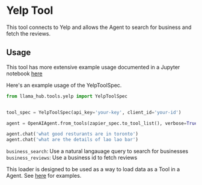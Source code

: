 # Yelp Tool

This tool connects to Yelp and allows the Agent to search for business and fetch the reviews.

## Usage

This tool has more extensive example usage documented in a Jupyter notebook [here](https://github.com/emptycrown/llama-hub/tree/main/llama_hub/tools/notebooks/yelp.ipynb)

Here's an example usage of the YelpToolSpec.

```python
from llama_hub.tools.yelp import YelpToolSpec


tool_spec = YelpToolSpec(api_key='your-key', client_id='your-id')

agent = OpenAIAgent.from_tools(zapier_spec.to_tool_list(), verbose=True)

agent.chat('what good resturants are in toronto')
agent.chat('what are the details of lao lao bar')
```

`business_search`: Use a natural langauage query to search for businesses
`business_reviews`: Use a business id to fetch reviews

This loader is designed to be used as a way to load data as a Tool in a Agent. See [here](https://github.com/emptycrown/llama-hub/tree/main) for examples.

